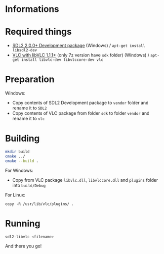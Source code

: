 # Informations

# Required things

 * [SDL2 2.0.0+ Development package](https://www.libsdl.org/release/SDL2-devel-2.0.7-VC.zip) (Windows) / `apt-get install libsdl2-dev`
 * [VLC with libVLC 1.1.1+](http://mirror.atomki.hu/videolan/vlc/2.2.8/win32/vlc-2.2.8-win32.7z) (only 7z version have `sdk` folder) (Windows) / `apt-get install libvlc-dev libvlccore-dev vlc`

# Preparation

Windows:
* Copy contents of SDL2 Development package to `vendor` folder and rename it to `SDL2`
* Copy contents of VLC package from folder `sdk` to folder `vendor` and rename it to `vlc`

# Building

```bash
mkdir build
cmake ../
cmake --build .
```
For Windows:
* Copy from VLC package `libvlc.dll`, `libvlccore.dll` and `plugins` folder into `build/Debug`

For Linux:
```
copy -R /usr/lib/vlc/plugins/ .
```

# Running
```bash
sdl2-libvlc <filename>
```
And there you go!
